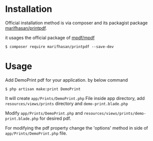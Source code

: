 Installation
============

Official installation method is via composer and its packagist package [marifhasan/printpdf](https://packagist.org/packages/marifhasan/printpdf).

it usages the official package of [mpdf/mpdf](https://packagist.org/packages/mpdf/mpdf)

```
$ composer require marifhasan/printpdf --save-dev
```

Usage
=====

Add DemoPrint pdf for your application. by below command

```
$ php artisan make:print DemoPrint
```

It will create `app/Prints/DemoPrint.php` File inside app directory, add `resources/views/prints` directory and `demo-print.blade.php`

Modify `app/Prints/DemoPrint.php` and `resources/views/prints/demo-print.blade.php` for desired pdf.

For modifying the pdf property change the 'options' method in side of `app/Prints/DemoPrint.php` file.
